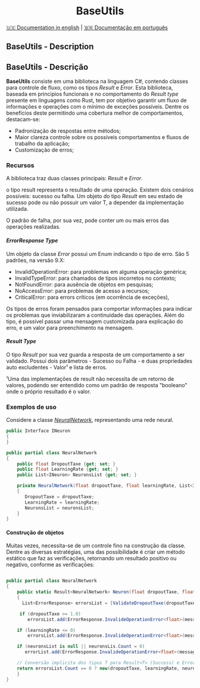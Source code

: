 <h1 align="center"> BaseUtils </h1>

[🇺🇸 Documentation in english](#english-section-id) | [🇧🇷 Documentação em português](#portuguese-section-id)

<a name="english-section-id"></a>
## BaseUtils - Description

<a name="portuguese-section-id"></a>
## BaseUtils - Descrição

**BaseUtils** consiste em uma biblioteca na linguagem C#, contendo classes para controle de fluxo, como os tipos _Result_ e _Error_.
Esta biblioteca, baseada em principios funcionais e no comportamento do _Result type_ presente em linguagens como Rust, tem por objetivo 
garantir um fluxo de informações e operações com o mínimo de exceções possíveis. 
Dentre os benefícios deste permitindo uma cobertura melhor de comportamentos, destacam-se:
* Padronização de respostas entre métodos;
* Maior clareza controle sobre os possíveis comportamentos e fluxos de trabalho da aplicação;
* Customização de erros;

### Recursos
A biblioteca traz duas classes principais: _Result_ e _Error_.

o tipo result representa o resultado de uma operação. Existem dois cenários possíveis: sucesso ou falha.
Um objeto do tipo _Result_ em seu estado de sucesso pode ou não possuir um valor T, a depender da implementação utilizada.


O padrão de falha, por sua vez, pode conter um ou mais erros das operações realizadas. 

#### _ErrorResponse Type_
Um objeto da classe _Error_ possui um Enum indicando o tipo de erro. São 5 padrões, na versão 9.X:

* InvalidOperationError: para problemas em alguma operação genérica;
* InvalidTypeError: para chamados de tipos incorretos no contexto;
* NotFoundError: para ausência de objetos em pesquisas;
* NoAccessError: para problemas de acesso a recursos;
* CriticalError: para errors críticos (em ocorrência de exceções),

Os tipos de erros foram pensados para comportar informações para indicar os problemas que 
inviabilizaram a continuidade das operações. Além do tipo, é possível passar uma mensagem
customizada para explicação do erro, e um valor para preenchimento na mensagem.

#### _Result Type_

O tipo _Result_ por sua vez guarda a resposta de um comportamento a ser validado. Possui
dois parâmetros - Sucesso ou Falha - e duas propriedades auto excludentes - Valor¹ e lista de erros.

¹Uma das implementações de result não necessita de um retorno de valores, podendo ser entendido
como um padrão de resposta "booleano" onde o próprio resultado é o valor.

### Exemplos de uso
Considere a classe [_NeuralNetwork_](https://pt.wikipedia.org/wiki/Rede_neural_artificial), representando uma rede neural.
``` C#
public Interface INeuron
{
}

public partial class NeuralNetwork
{
    public float DropoutTaxe {get; set; } 
    public float LearningRate {get; set; }
    public List<INeuron> NeuronsList {get; set; }

    private NeuralNetwork(float dropoutTaxe, float learningRate, List<INeuron> neuronsList)
    {
       DropoutTaxe = dropoutTaxe;
       LearningRate = learningRate;
       NeuronsList = neuronsList;
    }
} 
```

#### Construção de objetos
Muitas vezes, necessita-se de um controle fino na construção da classe. Dentre as diversas estratégias, uma das possibilidade
é criar um método estático que faz as verificações, retornando um resultado positivo ou negativo, conforme as verificações:

```C#

public partial class NeuralNetwork
{
    public static Result<NeuralNetwork> Neuron(float dropoutTaxe, float learningRate, List<INeuron> neuronsList)
    {
      List<ErrorResponse> errorsList = [ValidateDropoutTaxe(dropoutTaxe), ];

     if (dropoutTaxe >= 1.0)
        errorsList.add(ErrorResponse.InvalideOperationError<float>(messageError1));

    if (learningRate <= 0)
        errorsList.add(ErrorResponse.InvalideOperationError<float>(messageError2));

    if (neuronsList is null || neuronsLis.Count = 0)
       errorList.add(ErrorResponse.InvalideOperationError<float>(messageError3));

    // Conversão implicita dos tipos T para Result<T> (Success) e ErrorResponse para Result<T> (Failure)
    return errorsList.Count == 0 ? new(dropoutTaxe, learningRate, neuronsList) : errorsList;
    }
} 
```
